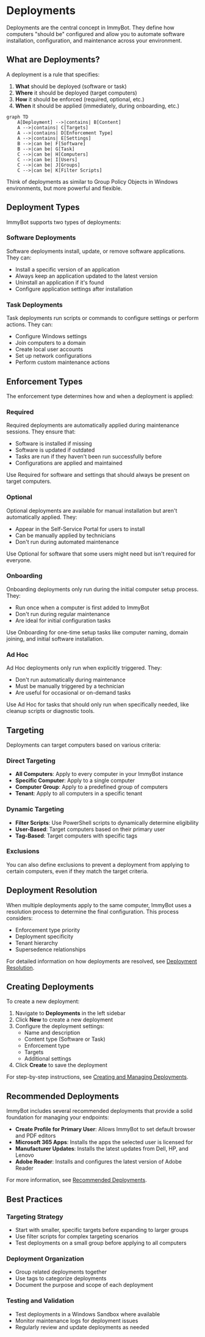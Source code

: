 # Deployments

Deployments are the central concept in ImmyBot. They define how computers "should be" configured and allow you to automate software installation, configuration, and maintenance across your environment.

## What are Deployments?

A deployment is a rule that specifies:

1. **What** should be deployed (software or task)
2. **Where** it should be deployed (target computers)
3. **How** it should be enforced (required, optional, etc.)
4. **When** it should be applied (immediately, during onboarding, etc.)

```mermaid
graph TD
    A[Deployment] -->|contains| B[Content]
    A -->|contains| C[Targets]
    A -->|contains| D[Enforcement Type]
    A -->|contains| E[Settings]
    B -->|can be| F[Software]
    B -->|can be| G[Task]
    C -->|can be| H[Computers]
    C -->|can be| I[Users]
    C -->|can be| J[Groups]
    C -->|can be| K[Filter Scripts]
```

Think of deployments as similar to Group Policy Objects in Windows environments, but more powerful and flexible.

## Deployment Types

ImmyBot supports two types of deployments:

### Software Deployments

Software deployments install, update, or remove software applications. They can:

- Install a specific version of an application
- Always keep an application updated to the latest version
- Uninstall an application if it's found
- Configure application settings after installation

### Task Deployments

Task deployments run scripts or commands to configure settings or perform actions. They can:

- Configure Windows settings
- Join computers to a domain
- Create local user accounts
- Set up network configurations
- Perform custom maintenance actions

## Enforcement Types

The enforcement type determines how and when a deployment is applied:

### Required

Required deployments are automatically applied during maintenance sessions. They ensure that:

- Software is installed if missing
- Software is updated if outdated
- Tasks are run if they haven't been run successfully before
- Configurations are applied and maintained

Use Required for software and settings that should always be present on target computers.

### Optional

Optional deployments are available for manual installation but aren't automatically applied. They:

- Appear in the Self-Service Portal for users to install
- Can be manually applied by technicians
- Don't run during automated maintenance

Use Optional for software that some users might need but isn't required for everyone.

### Onboarding

Onboarding deployments only run during the initial computer setup process. They:

- Run once when a computer is first added to ImmyBot
- Don't run during regular maintenance
- Are ideal for initial configuration tasks

Use Onboarding for one-time setup tasks like computer naming, domain joining, and initial software installation.

### Ad Hoc

Ad Hoc deployments only run when explicitly triggered. They:

- Don't run automatically during maintenance
- Must be manually triggered by a technician
- Are useful for occasional or on-demand tasks

Use Ad Hoc for tasks that should only run when specifically needed, like cleanup scripts or diagnostic tools.

## Targeting

Deployments can target computers based on various criteria:

### Direct Targeting

- **All Computers**: Apply to every computer in your ImmyBot instance
- **Specific Computer**: Apply to a single computer
- **Computer Group**: Apply to a predefined group of computers
- **Tenant**: Apply to all computers in a specific tenant

### Dynamic Targeting

- **Filter Scripts**: Use PowerShell scripts to dynamically determine eligibility
- **User-Based**: Target computers based on their primary user
- **Tag-Based**: Target computers with specific tags

### Exclusions

You can also define exclusions to prevent a deployment from applying to certain computers, even if they match the target criteria.

## Deployment Resolution

When multiple deployments apply to the same computer, ImmyBot uses a resolution process to determine the final configuration. This process considers:

- Enforcement type priority
- Deployment specificity
- Tenant hierarchy
- Supersedence relationships

For detailed information on how deployments are resolved, see [Deployment Resolution](/Documentation/Reference/terminology.md#deployment-resolution).

## Creating Deployments

To create a new deployment:

1. Navigate to **Deployments** in the left sidebar
2. Click **New** to create a new deployment
3. Configure the deployment settings:
   - Name and description
   - Content type (Software or Task)
   - Enforcement type
   - Targets
   - Additional settings
4. Click **Create** to save the deployment

For step-by-step instructions, see [Creating and Managing Deployments](/Documentation/HowToGuides/creating-managing-deployments.md).

## Recommended Deployments

ImmyBot includes several recommended deployments that provide a solid foundation for managing your endpoints:

- **Create Profile for Primary User**: Allows ImmyBot to set default browser and PDF editors
- **Microsoft 365 Apps**: Installs the apps the selected user is licensed for
- **Manufacturer Updates**: Installs the latest updates from Dell, HP, and Lenovo
- **Adobe Reader**: Installs and configures the latest version of Adobe Reader

For more information, see [Recommended Deployments](/Documentation/HowToGuides/recommended-deployments.md).

## Best Practices

### Targeting Strategy

- Start with smaller, specific targets before expanding to larger groups
- Use filter scripts for complex targeting scenarios
- Test deployments on a small group before applying to all computers

### Deployment Organization

- Group related deployments together
- Use tags to categorize deployments
- Document the purpose and scope of each deployment

### Testing and Validation

- Test deployments in a Windows Sandbox where available
- Monitor maintenance logs for deployment issues
- Regularly review and update deployments as needed
